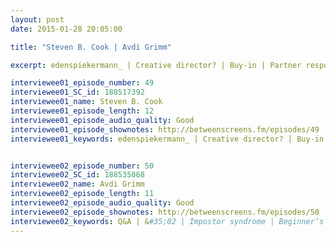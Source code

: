 ```yaml
---
layout: post
date: 2015-01-28 20:05:00

title: "Steven B. Cook | Avdi Grimm"

excerpt: edenspiekermann_ | Creative director? | Buy-in | Partner responsibilities | Qualifications | Dealing w/ clients | Meta-design || Q&A | &#35;02 | Impostor syndrome | Beginner’s mind | Pair programming | Newbies | Travel | Conferences | Pies | Programming languages & frameworks | Improving 

interviewee01_episode_number: 49
interviewee01_SC_id: 188517392
interviewee01_name: Steven B. Cook
interviewee01_episode_length: 12
interviewee01_episode_audio_quality: Good
interviewee01_episode_shownotes: http://betweenscreens.fm/episodes/49
interviewee01_keywords: edenspiekermann_ | Creative director? | Buy-in | Partner responsibilities | Qualifications | Dealing w/ clients | Meta-design 


interviewee02_episode_number: 50
interviewee02_SC_id: 188535068
interviewee02_name: Avdi Grimm
interviewee02_episode_length: 11
interviewee02_episode_audio_quality: Good
interviewee02_episode_shownotes: http://betweenscreens.fm/episodes/50
interviewee02_keywords: Q&A | &#35;02 | Impostor syndrome | Beginner’s mind | Pair programming | Newbies | Travel | Conferences | Pies | Programming languages & frameworks | Improving
---
```

